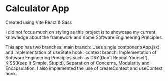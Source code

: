 # Calculator App

Created using Vite React & Sass

I did not focus much on styling as this project is to showcase my current knowledge about the framework and some Software Engineering Principles.

This app has two branches:
main branch: Uses single component(App.jsx) and implementation of useState hook.
context branch: Implementation of Software Engineering Principles such as DRY(Don't Repeat Yourself), KISS(Keep It Simple, Stupid), Separation of Concerns, Modularity and Encapsulation. I also implemented the use of createContext and useContext hook.
